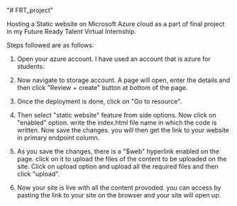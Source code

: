 "# FRT_project" 

Hosting a Static website on Microsoft Azure cloud as a part of final project in my Future Ready Talent Virtual Internship.

Steps followed are as follows:

1. Open your azure account. I have used an account that is azure for students.


2. Now navigate to storage account. A page will open, enter the details and then click "Review + create" button at bottom of the page.


3. Once the deployment is done, click on "Go to resource". 


4. Then select "static website" feature from side options. Now click on "enabled" option. write the index.html file name in which the code is written. Now save the changes. you will then get the link to your website in primary endpoint column.



5. As you save the changes, there is a "$web" hyperlink enabled on the page. click on it to upload the files of the content to be uploaded on the site.  Click on upload option and upload all the required files and then click "upload".


6. Now your site is live with all the content provoded. you can access by pasting the link to your site on the browser and your site will open up.
